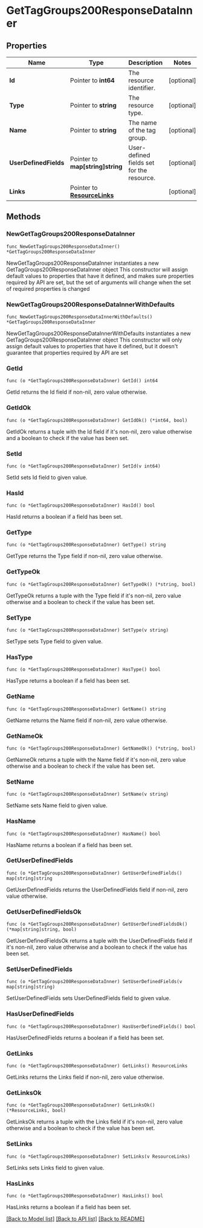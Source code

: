 # GetTagGroups200ResponseDataInner

## Properties

Name | Type | Description | Notes
------------ | ------------- | ------------- | -------------
**Id** | Pointer to **int64** | The resource identifier. | [optional] 
**Type** | Pointer to **string** | The resource type. | [optional] 
**Name** | Pointer to **string** | The name of the tag group. | [optional] 
**UserDefinedFields** | Pointer to **map[string]string** | User-defined fields set for the resource. | [optional] 
**Links** | Pointer to [**ResourceLinks**](ResourceLinks.md) |  | [optional] 

## Methods

### NewGetTagGroups200ResponseDataInner

`func NewGetTagGroups200ResponseDataInner() *GetTagGroups200ResponseDataInner`

NewGetTagGroups200ResponseDataInner instantiates a new GetTagGroups200ResponseDataInner object
This constructor will assign default values to properties that have it defined,
and makes sure properties required by API are set, but the set of arguments
will change when the set of required properties is changed

### NewGetTagGroups200ResponseDataInnerWithDefaults

`func NewGetTagGroups200ResponseDataInnerWithDefaults() *GetTagGroups200ResponseDataInner`

NewGetTagGroups200ResponseDataInnerWithDefaults instantiates a new GetTagGroups200ResponseDataInner object
This constructor will only assign default values to properties that have it defined,
but it doesn't guarantee that properties required by API are set

### GetId

`func (o *GetTagGroups200ResponseDataInner) GetId() int64`

GetId returns the Id field if non-nil, zero value otherwise.

### GetIdOk

`func (o *GetTagGroups200ResponseDataInner) GetIdOk() (*int64, bool)`

GetIdOk returns a tuple with the Id field if it's non-nil, zero value otherwise
and a boolean to check if the value has been set.

### SetId

`func (o *GetTagGroups200ResponseDataInner) SetId(v int64)`

SetId sets Id field to given value.

### HasId

`func (o *GetTagGroups200ResponseDataInner) HasId() bool`

HasId returns a boolean if a field has been set.

### GetType

`func (o *GetTagGroups200ResponseDataInner) GetType() string`

GetType returns the Type field if non-nil, zero value otherwise.

### GetTypeOk

`func (o *GetTagGroups200ResponseDataInner) GetTypeOk() (*string, bool)`

GetTypeOk returns a tuple with the Type field if it's non-nil, zero value otherwise
and a boolean to check if the value has been set.

### SetType

`func (o *GetTagGroups200ResponseDataInner) SetType(v string)`

SetType sets Type field to given value.

### HasType

`func (o *GetTagGroups200ResponseDataInner) HasType() bool`

HasType returns a boolean if a field has been set.

### GetName

`func (o *GetTagGroups200ResponseDataInner) GetName() string`

GetName returns the Name field if non-nil, zero value otherwise.

### GetNameOk

`func (o *GetTagGroups200ResponseDataInner) GetNameOk() (*string, bool)`

GetNameOk returns a tuple with the Name field if it's non-nil, zero value otherwise
and a boolean to check if the value has been set.

### SetName

`func (o *GetTagGroups200ResponseDataInner) SetName(v string)`

SetName sets Name field to given value.

### HasName

`func (o *GetTagGroups200ResponseDataInner) HasName() bool`

HasName returns a boolean if a field has been set.

### GetUserDefinedFields

`func (o *GetTagGroups200ResponseDataInner) GetUserDefinedFields() map[string]string`

GetUserDefinedFields returns the UserDefinedFields field if non-nil, zero value otherwise.

### GetUserDefinedFieldsOk

`func (o *GetTagGroups200ResponseDataInner) GetUserDefinedFieldsOk() (*map[string]string, bool)`

GetUserDefinedFieldsOk returns a tuple with the UserDefinedFields field if it's non-nil, zero value otherwise
and a boolean to check if the value has been set.

### SetUserDefinedFields

`func (o *GetTagGroups200ResponseDataInner) SetUserDefinedFields(v map[string]string)`

SetUserDefinedFields sets UserDefinedFields field to given value.

### HasUserDefinedFields

`func (o *GetTagGroups200ResponseDataInner) HasUserDefinedFields() bool`

HasUserDefinedFields returns a boolean if a field has been set.

### GetLinks

`func (o *GetTagGroups200ResponseDataInner) GetLinks() ResourceLinks`

GetLinks returns the Links field if non-nil, zero value otherwise.

### GetLinksOk

`func (o *GetTagGroups200ResponseDataInner) GetLinksOk() (*ResourceLinks, bool)`

GetLinksOk returns a tuple with the Links field if it's non-nil, zero value otherwise
and a boolean to check if the value has been set.

### SetLinks

`func (o *GetTagGroups200ResponseDataInner) SetLinks(v ResourceLinks)`

SetLinks sets Links field to given value.

### HasLinks

`func (o *GetTagGroups200ResponseDataInner) HasLinks() bool`

HasLinks returns a boolean if a field has been set.


[[Back to Model list]](../README.md#documentation-for-models) [[Back to API list]](../README.md#documentation-for-api-endpoints) [[Back to README]](../README.md)



